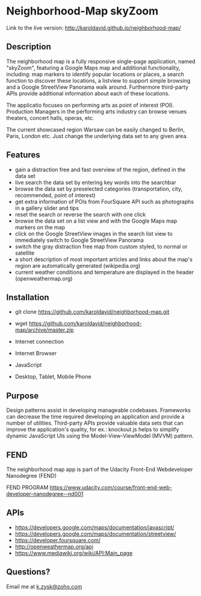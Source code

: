 # Neighborhood-Map skyZoom

Link to the live version: http://karoldavid.github.io/neighborhood-map/

## Description

The neighborhood map is a fully responsive single-page application, named "skyZoom", featuring a Google Maps map and additional functionality, including: map markers to identify popular locations or places, a search function to discover these locations,
a listview to support simple browsing and a Google StreetView Panorama walk around. Furthermore third-party APIs provide
additional information about each of these locations.

The applicatio focuses on performing arts as point of interest (POI). Production Managers in the performing arts industry 
can browse venues theaters, concert halls, operas, etc.

The current showcased region Warsaw can be easily changed to Berlin, Paris, London etc. Just change the underlying data set to any given area.

## Features

- gain a distraction free and fast overview of the region, defined in the data set
- live search the data set by entering key words into the searchbar
- browse the data set by preselected categories (transportation, city, recommended, point of interest)
- get extra information of POIs from FourSquare API such as photographs in a gallery slider and tips
- reset the search or reverse the search with one click
- browse the data set on a list view and with the Google Maps map markers on the map
- click on the Google StreetView images in the search list view to immediately switch to Google StreetView Panorama
- switch the gray distraction free map from custom styled, to normal or satellite
- a short description of most important articles and links about the map's region are automatically generated (wikipedia.org)
- current weather conditions and temperature are displayed in the header (openweathermap.org)

## Installation

* git clone https://github.com/karoldavid/neighborhood-map.git
* wget https://github.com/karoldavid/neighborhood-map/archive/master.zip

* Internet connection
* Internet Browser
* JavaScript
* Desktop, Tablet, Mobile Phone

## Purpose

Design patterns assist in developing manageable codebases. Frameworks can decrease the time required developing an application
and provide a number of utilities. Third-party APIs provide valuable data sets that can improve the application's quality, 
for ex.: knockout.js helps to simplify dynamic JavaScript UIs using the Model-View-ViewModel (MVVM) pattern.

## FEND

The neighborhood map app is part of the Udacity Front-End Webdeveloper Nanodegree (FEND)

FEND PROGRAM https://www.udacity.com/course/front-end-web-developer-nanodegree--nd001

## APIs

* https://developers.google.com/maps/documentation/javascript/
* https://developers.google.com/maps/documentation/streetview/
* https://developer.foursquare.com/
* http://openweathermap.org/api
* https://www.mediawiki.org/wiki/API:Main_page

## Questions?

Email me at k.zysk@zoho.com

